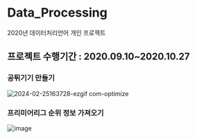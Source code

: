 # Data_Processing
2020년 데이터처리언어 개인 프로젝트
## 프로젝트 수행기간 : 2020.09.10~2020.10.27

### 공튀기기 만들기

![2024-02-25163728-ezgif com-optimize](https://github.com/shinho123/Data_Processing/assets/105840783/f2efe874-ba9a-4fe4-a2c1-9e2e91525882)

### 프리미어리그 순위 정보 가져오기

![image](https://github.com/shinho123/Data_Processing/assets/105840783/f308121e-9064-4b1c-8243-7881ef6f4fc4)



